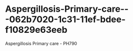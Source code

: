 # Aspergillosis-Primary-care---062b7020-1c31-11ef-bdee-f10829e63eeb
Aspergillosis Primary care - PH790
